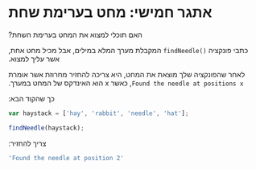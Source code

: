 # &#x202b; אתגר חמישי: מחט בערימת שחת

&#x202b;
האם תוכלי למצוא את המחט בערימת השחת?

&#x202b;
כתבי פונקציה `()findNeedle` המקבלת מערך המלא במילים, אבל מכיל מחט אחת, אשר עליך למצוא.

&#x202b;
לאחר שהפונקציה שלך מוצאת את המחט, היא צריכה להחזיר מחרוזת אשר אומרת `Found the needle at positions x`, כאשר x הוא האינדקס של המחט במערך.

&#x202b;
כך שהקוד הבא:

```js
var haystack = ['hay', 'rabbit', 'needle', 'hat'];

findNeedle(haystack);
```

&#x202b;
צריך להחזיר:

```js
'Found the needle at position 2'
```

